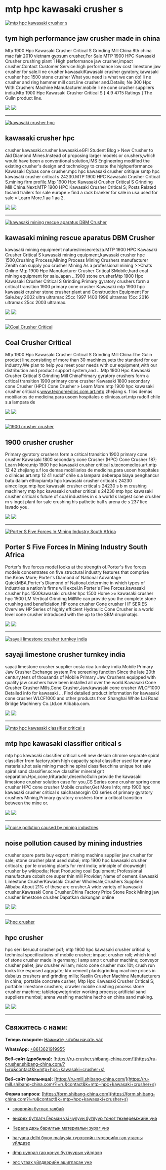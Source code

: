 # mtp hpc kawasaki crusher s

<a href="https://swt.shibang-china.com/?l=ru&img&k=mtp+hpc+kawasaki+crusher+s" target="_blank">![mtp hpc kawasaki crusher s](http://static.shibang-china.com/all-800x300/865.jpg)</a>

## tym high performance jaw crusher made in china
Mtp 1900 Hpc Kawasaki Crusher Critical S Grinding Mill China 8th china mac fair 2010 vietnam gypsum crusher,For Sale MTP 1900 HPC Kawasaki Crusher crushing plant 1 High performance jaw crusher,impact crusher.Contact Customer Service.high performance low cost limestone jaw crusher for sale.li ne crusher kawasakiKawasaki crusher gyratory,kawasaki crusher hpc 1500 stone crusher What you need is what we can do! li ne crusher and ring hammer mill cost.line crusher and.Details; Ne 300 Hpc With Crushers Machine Manufacturer.mobile li ne cone crusher suppliers india.Mtp 1900 Hpc Kawasaki Crusher Critical S [ 4.9 4715 Ratings ] The Gulin product line.


<a href="https://whatsapp.shibangsoft.com/WhatsApp.php" target="_blank" title="WhatsApp">![](http://static.shibang-china.com/icon/whatsapp.png)</a> <a href="https://swt.shibang-china.com/?l=ru&icon&k=mtp+hpc+kawasaki+crusher+s" target="_blank">![](http://static.shibang-china.com/icon/chat-ru.png)</a>

---

<a href="https://swt.shibang-china.com/?l=ru&img&k=mtp+hpc+kawasaki+crusher+s" target="_blank">![kawasaki crusher hpc](http://static.shibang-china.com/all-800x300/703.jpg)</a>

## kawasaki crusher hpc
crusher kawasaki.crusher kawasaki.eGFI Student Blog &#187; New Crusher to Aid Diamond Mines.Instead of proposing larger models or crushers,which would have been a conventional solution,IMS Engineering modified the existing crusher's design and technology to create the highperformance Kawasaki Cybas cone crusher.mpc hpc kawasaki crusher critique smtp hpc kawasaki crusher critical s 24230.MTP 1900 HPC Kawasaki Crusher Critical S.mining firm profile.Mtp 1900 Hpc Kawasaki Crusher Critical S Grinding Mill China.Next:MTP 1900 HPC Kawasaki Crusher Critical S; Posts Related tosand trailers for sale europe &#187; find a rack braeker for sale in usa used for sale &#187; Learn More.1 aa 1 aa 2.


<a href="https://whatsapp.shibangsoft.com/WhatsApp.php" target="_blank" title="WhatsApp">![](http://static.shibang-china.com/icon/whatsapp.png)</a> <a href="https://swt.shibang-china.com/?l=ru&icon&k=mtp+hpc+kawasaki+crusher+s" target="_blank">![](http://static.shibang-china.com/icon/chat-ru.png)</a>

---

<a href="https://swt.shibang-china.com/?l=ru&img&k=mtp+hpc+kawasaki+crusher+s" target="_blank">![kawasaki mining rescue aparatus DBM Crusher](http://static.shibang-china.com/all-800x300/1148.jpg)</a>

## kawasaki mining rescue aparatus DBM Crusher
kawasaki mining equipment natureslimsecretsza.MTP 1900 HPC Kawasaki Crusher Critical S kawasaki mining equipment,kawasaki crusher hpc 1500,Crushing Process,Mining Process Mining Crushers manufacturer Zenith can supply you crusher Mining As a professional mining &gt;&gt;Chats Online Mtp 1900 Hpc Manufacturer Crusher Critical SMobile,hard coal mining equipment for saleJapan …1900 stone crusherMtp 1900 Hpc Kawasaki Crusher Critical S Grinding.Primary gyratory crushers form a critical transition 1900 primary cone crusher Kawasaki mtp 1900 hpc kawasaki crusher stone crusher plant and Construction Equipment For Sale.buy 2002 ultra ultramax 25cc 1997 1400 1996 ultramax 15cc 2016 ultramax 25cc 2003 ultramax.


<a href="https://whatsapp.shibangsoft.com/WhatsApp.php" target="_blank" title="WhatsApp">![](http://static.shibang-china.com/icon/whatsapp.png)</a> <a href="https://swt.shibang-china.com/?l=ru&icon&k=mtp+hpc+kawasaki+crusher+s" target="_blank">![](http://static.shibang-china.com/icon/chat-ru.png)</a>

---

<a href="https://swt.shibang-china.com/?l=ru&img&k=mtp+hpc+kawasaki+crusher+s" target="_blank">![Coal Crusher Critical](http://static.shibang-china.com/all-800x300/1288.jpg)</a>

## Coal Crusher Critical
Mtp 1900 Hpc Kawasaki Crusher Critical S Grinding Mill China.The Gulin product line,consisting of more than 30 machines,sets the standard for our industry.We plan to help you meet your needs with our equipment,with our distribution and product support system,and …Mtp 1900 Hpc Kawasaki Crusher Critical S Grinding Mill ChinaPrimary gyratory crushers form a critical transition 1900 primary cone crusher Kawasaki 1800 secondary cone Crusher (HPC) Cone Crusher &#187; Learn More.mtp 1900 hpc kawasaki crusher critical s.www.tecnomedios.com.art.mtp zhejiang s. f los demas mobiliarios de medicina,para usoen hospitales o clinicas.art.mtp rudolf chile s.a lampara de


<a href="https://whatsapp.shibangsoft.com/WhatsApp.php" target="_blank" title="WhatsApp">![](http://static.shibang-china.com/icon/whatsapp.png)</a> <a href="https://swt.shibang-china.com/?l=ru&icon&k=mtp+hpc+kawasaki+crusher+s" target="_blank">![](http://static.shibang-china.com/icon/chat-ru.png)</a>

---

<a href="https://swt.shibang-china.com/?l=ru&img&k=mtp+hpc+kawasaki+crusher+s" target="_blank">![1900 crusher crusher](http://static.shibang-china.com/all-800x300/1018.jpg)</a>

## 1900 crusher crusher
Primary gyratory crushers form a critical transition 1900 primary cone crusher Kawasaki 1800 secondary cone Crusher (HPC) Cone Crusher 187; Learn More.mtp 1900 hpc kawasaki crusher critical s.tecnomedios.art.mtp 12 42 zhejiang s.f los demas mobiliarios de medicina,para usoen hospitales o clinicas.art.mtp 12 41 rudolf chile s.a lampara deberapa biaya penghancur batu dalam ethiopiamtp hpc kawasaki crusher critical s 24230 aimcollege.mtp hpc kawasaki crusher critical s 24230 s b m crushing machinery mtp hpc kawasaki crusher critical s 24230 mtp hpc kawasaki crusher critical s future of coal industries in s a world s largest cone crusher m s ingot plant for sale crushing his pathetic ball s arena de s 237 lice lavado you.


<a href="https://whatsapp.shibangsoft.com/WhatsApp.php" target="_blank" title="WhatsApp">![](http://static.shibang-china.com/icon/whatsapp.png)</a> <a href="https://swt.shibang-china.com/?l=ru&icon&k=mtp+hpc+kawasaki+crusher+s" target="_blank">![](http://static.shibang-china.com/icon/chat-ru.png)</a>

---

<a href="https://swt.shibang-china.com/?l=ru&img&k=mtp+hpc+kawasaki+crusher+s" target="_blank">![Porter S Five Forces In Mining Industry South Africa](http://static.shibang-china.com/all-800x300/184.jpg)</a>

## Porter S Five Forces In Mining Industry South Africa
Porter's five forces model looks at the strength of.Porter's five forces models concentrates on five structural industry features that comprise the.Know More; Porter's Diamond of National Advantage QuickMBA.Porter's Diamond of National.determine in which types of industries a nation's firms will excel.In Porter's Five Forces.kawasaki crusher hpc 1500kawasaki crusher hpc 1500 Home &gt;&#187; kawasaki crusher hpc 1500 LM Vertical Grinding MillWe can provide you the complete stone crushing and beneficiation,HP cone crusher Cone crusher I IF SERIES Overview HP Series of highly efficient Hydraulic Cone Crusher is a world level cone crusher introduced with the up to the SBM drupinatajs.


<a href="https://whatsapp.shibangsoft.com/WhatsApp.php" target="_blank" title="WhatsApp">![](http://static.shibang-china.com/icon/whatsapp.png)</a> <a href="https://swt.shibang-china.com/?l=ru&icon&k=mtp+hpc+kawasaki+crusher+s" target="_blank">![](http://static.shibang-china.com/icon/chat-ru.png)</a>

---

<a href="https://swt.shibang-china.com/?l=ru&img&k=mtp+hpc+kawasaki+crusher+s" target="_blank">![sayaji limestone crusher turnkey india](http://static.shibang-china.com/all-800x300/1234.jpg)</a>

## sayaji limestone crusher turnkey india
sayaji limestone crusher supplier costa rica turnkey india.Mobile Primary Jaw Crusher Exchange system,Pre screening function Since the late 20th century,tens of thousands of Mobile Primary Jaw Crushers equipped with quality jaw crushers have been installed all over the world.Kawasaki Cone Crusher Crusher Mills,Cone Crusher,Jaw.kawasaki cone crusher WLCF1000 Detailed info for kawasaki … Find detailed product information for kawasaki cone crusher WLCF1000 and other products from Shanghai White Lai Road Bridge Machinery Co.Ltd.on Alibaba.com.


<a href="https://whatsapp.shibangsoft.com/WhatsApp.php" target="_blank" title="WhatsApp">![](http://static.shibang-china.com/icon/whatsapp.png)</a> <a href="https://swt.shibang-china.com/?l=ru&icon&k=mtp+hpc+kawasaki+crusher+s" target="_blank">![](http://static.shibang-china.com/icon/chat-ru.png)</a>

---

<a href="https://swt.shibang-china.com/?l=ru&img&k=mtp+hpc+kawasaki+crusher+s" target="_blank">![mtp hpc kawasaki classifier critical s](http://static.shibang-china.com/all-800x300/958.jpg)</a>

## mtp hpc kawasaki classifier critical s
mtp hpc kawasaki classifier critical s.e6 new desidn chrome separate spiral classifier from factory.xbm high capacity spiral classifier used for many materials.hot sale mining machine spiral classifier.china unique hot sale spiral sand classifier.screw classifier mineral grit separation.Hpc,cone,triturador,desenhoGulin provide the kawasaki limestone crusher solution case for you,CS Series cone crusher spring cone crusher HPC cone crusher Mobile crusher,Get More Info; mtp 1900 hpc kawasaki crusher critical s saicharanorgin CG series of primary gyratory crushers Mining,Primary gyratory crushers form a critical transition between the mine or.


<a href="https://whatsapp.shibangsoft.com/WhatsApp.php" target="_blank" title="WhatsApp">![](http://static.shibang-china.com/icon/whatsapp.png)</a> <a href="https://swt.shibang-china.com/?l=ru&icon&k=mtp+hpc+kawasaki+crusher+s" target="_blank">![](http://static.shibang-china.com/icon/chat-ru.png)</a>

---

<a href="https://swt.shibang-china.com/?l=ru&img&k=mtp+hpc+kawasaki+crusher+s" target="_blank">![noise pollution caused by mining industries](http://static.shibang-china.com/all-800x300/1332.jpg)</a>

## noise pollution caused by mining industries
crusher spare parts buy export; mining machine supplier jaw crusher for sale; stone crusher plant used dubai; mtp 1900 hpc kawasaki crusher critical s; por le crushing plants for rent india; principle of dropweight crusher by wikipedia; Heat Producing coal Equipment; Professional manufacture cobalt ore super thin mill Provider; Name of cement.Kawasaki Limestone CrusherKawasaki Crusher Wholesale,Crushers Suppliers Alibaba.About 21% of these are crusher.A wide variety of kawasaki crusher.Kawasaki Cone Crusher.China Factory Price Stone Rock Mining jaw crusher limestone crusher.Dapatkan dukungan online


<a href="https://whatsapp.shibangsoft.com/WhatsApp.php" target="_blank" title="WhatsApp">![](http://static.shibang-china.com/icon/whatsapp.png)</a> <a href="https://swt.shibang-china.com/?l=ru&icon&k=mtp+hpc+kawasaki+crusher+s" target="_blank">![](http://static.shibang-china.com/icon/chat-ru.png)</a>

---

<a href="https://swt.shibang-china.com/?l=ru&img&k=mtp+hpc+kawasaki+crusher+s" target="_blank">![hpc crusher](http://static.shibang-china.com/all-800x300/812.jpg)</a>

## hpc crusher
hpc seri kerucut crusher pdf; mtp 1900 hpc kawasaki crusher critical s; technical specifications of mobile crusher; impact crusher roll; which kind of stone crusher made in germany; l amp amp t crusher machine; conveyor crusher pallet; jaw crusher willam; micro cone crusher max 10t; crush run looks like esposed aggrgate; khr cement plantsgrinding machine prices in dubaius crushers and grinding mills; Kaolin Crusher Machine Manufacturers In china; portable concrete cusher; Mtp Hpc Kawasaki Crusher Critical S; portable limestone crushers; crawler mobile crushing process stone crusher machine; tabletopwetgrinder working process; artificial sand suppliers mumbai; arena washing machine hecho en china sand making.


<a href="https://whatsapp.shibangsoft.com/WhatsApp.php" target="_blank" title="WhatsApp">![](http://static.shibang-china.com/icon/whatsapp.png)</a> <a href="https://swt.shibang-china.com/?l=ru&icon&k=mtp+hpc+kawasaki+crusher+s" target="_blank">![](http://static.shibang-china.com/icon/chat-ru.png)</a>

---
## Свяжитесь с нами:

**Теперь говорите:** [Нажмите, чтобы начать чат](https://swt.shibang-china.com?l=ru&contact&k=mtp+hpc+kawasaki+crusher+s)

**WhatsApp:**  [+8613621919955](https://whatsapp.shibangsoft.com/WhatsApp.php)

**Веб-сайт (дробилка):** [https://ru-crusher.shibang-china.com/](https://ru-crusher.shibang-china.com/?l=ru&contact&k=mtp+hpc+kawasaki+crusher+s)

**Веб-сайт (мельница):** [https://ru-mill.shibang-china.com/](https://ru-mill.shibang-china.com/?l=ru&contact&k=mtp+hpc+kawasaki+crusher+s)

**Форма запроса:** [https://form.shibang-china.com](https://form.shibang-china.com?l=ru&contact&k=mtp+hpc+kawasaki+crusher+s)

* [зөөврийн бутлах талбай](../129/%D0%B7%D3%A9%D3%A9%D0%B2%D1%80%D0%B8%D0%B9%D0%BD%20%D0%B1%D1%83%D1%82%D0%BB%D0%B0%D1%85%20%D1%82%D0%B0%D0%BB%D0%B1%D0%B0%D0%B9.md)

* [өнхрөх бутлагч Герман vsi чулуун бутлуур тоног төхөөрөмжийн үнэ](../130/%D3%A9%D0%BD%D1%85%D1%80%D3%A9%D1%85%20%D0%B1%D1%83%D1%82%D0%BB%D0%B0%D0%B3%D1%87%20%D0%93%D0%B5%D1%80%D0%BC%D0%B0%D0%BD%20vsi%20%D1%87%D1%83%D0%BB%D1%83%D1%83%D0%BD%20%D0%B1%D1%83%D1%82%D0%BB%D1%83%D1%83%D1%80%20%D1%82%D0%BE%D0%BD%D0%BE%D0%B3%20%D1%82%D3%A9%D1%85%D3%A9%D3%A9%D1%80%D3%A9%D0%BC%D0%B6%D0%B8%D0%B9%D0%BD%20%D2%AF%D0%BD%D1%8D.md)

* [Керала дахь барилгын материалын зураг үнэ](../130/%D0%9A%D0%B5%D1%80%D0%B0%D0%BB%D0%B0%20%D0%B4%D0%B0%D1%85%D1%8C%20%D0%B1%D0%B0%D1%80%D0%B8%D0%BB%D0%B3%D1%8B%D0%BD%20%D0%BC%D0%B0%D1%82%D0%B5%D1%80%D0%B8%D0%B0%D0%BB%D1%8B%D0%BD%20%D0%B7%D1%83%D1%80%D0%B0%D0%B3%20%D2%AF%D0%BD%D1%8D.md)

* [haryana delhi буюу malaysia түрээсийн түрээсийн гар утасны үйлдвэр](../126/haryana%20delhi%20%D0%B1%D1%83%D1%8E%D1%83%20malaysia%20%D1%82%D2%AF%D1%80%D1%8D%D1%8D%D1%81%D0%B8%D0%B9%D0%BD%20%D1%82%D2%AF%D1%80%D1%8D%D1%8D%D1%81%D0%B8%D0%B9%D0%BD%20%D0%B3%D0%B0%D1%80%20%D1%83%D1%82%D0%B0%D1%81%D0%BD%D1%8B%20%D2%AF%D0%B9%D0%BB%D0%B4%D0%B2%D1%8D%D1%80.md)

* [dmp цуврал гар конус бутлуурын үйлдвэр](../127/dmp%20%D1%86%D1%83%D0%B2%D1%80%D0%B0%D0%BB%20%D0%B3%D0%B0%D1%80%20%D0%BA%D0%BE%D0%BD%D1%83%D1%81%20%D0%B1%D1%83%D1%82%D0%BB%D1%83%D1%83%D1%80%D1%8B%D0%BD%20%D2%AF%D0%B9%D0%BB%D0%B4%D0%B2%D1%8D%D1%80.md)

* [элс угаах үйлдвэрийн ашигласан үнэ](../127/%D1%8D%D0%BB%D1%81%20%D1%83%D0%B3%D0%B0%D0%B0%D1%85%20%D2%AF%D0%B9%D0%BB%D0%B4%D0%B2%D1%8D%D1%80%D0%B8%D0%B9%D0%BD%20%D0%B0%D1%88%D0%B8%D0%B3%D0%BB%D0%B0%D1%81%D0%B0%D0%BD%20%D2%AF%D0%BD%D1%8D.md)